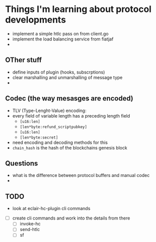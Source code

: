 
# Things I'm learning about protocol developments

- implement a simple htlc pass on from client.go
- implement the load balancing service from fiatjaf
- 

## OTher stuff

- define inputs of plugin (hooks, subscrptions)
- clear marshalling and unmarshalling of message type
-  

## Codec (the way mesasges are encoded)

- TLV (Type-Lenght-Value) encoding:
- every field of variable length has a preceding length field
  - `[u16:len]`
  - `[len*byte:refund_scriptpubkey]`
  - `[u16:len]`
  - `[len*byte:secret]`
- need encoding and decoding methods for this
- `chain_hash` is the hash of the blockchains genesis block

## Questions

- what is the difference between protocol buffers and manual codec
- 

## TODO

- look at eclair-hc-plugin cli commands
- [ ] create cli commands and work into the details from there
  - [ ] invoke-hc
  - [ ] send-htlc
  - [ ] sf
